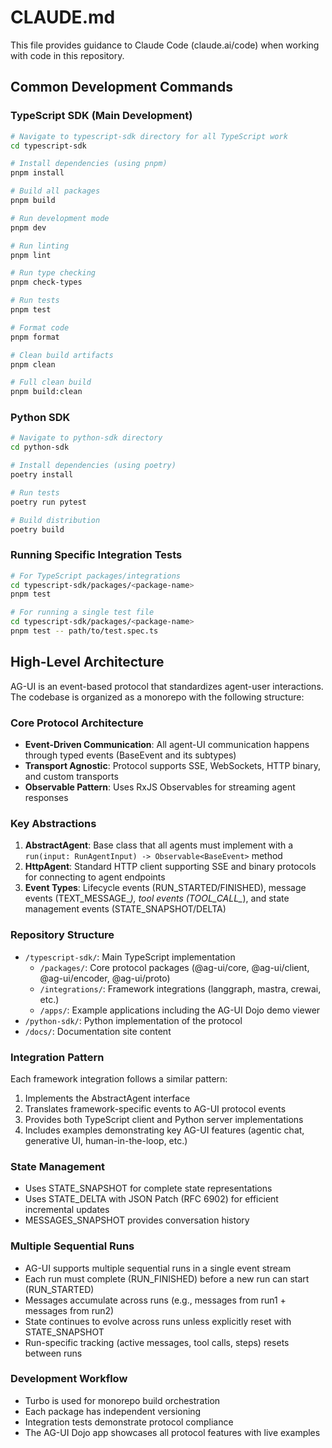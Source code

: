 # CLAUDE.md

This file provides guidance to Claude Code (claude.ai/code) when working with code in this repository.

## Common Development Commands

### TypeScript SDK (Main Development)
```bash
# Navigate to typescript-sdk directory for all TypeScript work
cd typescript-sdk

# Install dependencies (using pnpm)
pnpm install

# Build all packages
pnpm build

# Run development mode
pnpm dev

# Run linting
pnpm lint

# Run type checking
pnpm check-types

# Run tests
pnpm test

# Format code
pnpm format

# Clean build artifacts
pnpm clean

# Full clean build
pnpm build:clean
```

### Python SDK
```bash
# Navigate to python-sdk directory
cd python-sdk

# Install dependencies (using poetry)
poetry install

# Run tests
poetry run pytest

# Build distribution
poetry build
```

### Running Specific Integration Tests
```bash
# For TypeScript packages/integrations
cd typescript-sdk/packages/<package-name>
pnpm test

# For running a single test file
cd typescript-sdk/packages/<package-name>
pnpm test -- path/to/test.spec.ts
```

## High-Level Architecture

AG-UI is an event-based protocol that standardizes agent-user interactions. The codebase is organized as a monorepo with the following structure:

### Core Protocol Architecture
- **Event-Driven Communication**: All agent-UI communication happens through typed events (BaseEvent and its subtypes)
- **Transport Agnostic**: Protocol supports SSE, WebSockets, HTTP binary, and custom transports
- **Observable Pattern**: Uses RxJS Observables for streaming agent responses

### Key Abstractions
1. **AbstractAgent**: Base class that all agents must implement with a `run(input: RunAgentInput) -> Observable<BaseEvent>` method
2. **HttpAgent**: Standard HTTP client supporting SSE and binary protocols for connecting to agent endpoints
3. **Event Types**: Lifecycle events (RUN_STARTED/FINISHED), message events (TEXT_MESSAGE_*), tool events (TOOL_CALL_*), and state management events (STATE_SNAPSHOT/DELTA)

### Repository Structure
- `/typescript-sdk/`: Main TypeScript implementation
  - `/packages/`: Core protocol packages (@ag-ui/core, @ag-ui/client, @ag-ui/encoder, @ag-ui/proto)
  - `/integrations/`: Framework integrations (langgraph, mastra, crewai, etc.)
  - `/apps/`: Example applications including the AG-UI Dojo demo viewer
- `/python-sdk/`: Python implementation of the protocol
- `/docs/`: Documentation site content

### Integration Pattern
Each framework integration follows a similar pattern:
1. Implements the AbstractAgent interface
2. Translates framework-specific events to AG-UI protocol events
3. Provides both TypeScript client and Python server implementations
4. Includes examples demonstrating key AG-UI features (agentic chat, generative UI, human-in-the-loop, etc.)

### State Management
- Uses STATE_SNAPSHOT for complete state representations
- Uses STATE_DELTA with JSON Patch (RFC 6902) for efficient incremental updates
- MESSAGES_SNAPSHOT provides conversation history

### Multiple Sequential Runs
- AG-UI supports multiple sequential runs in a single event stream
- Each run must complete (RUN_FINISHED) before a new run can start (RUN_STARTED)
- Messages accumulate across runs (e.g., messages from run1 + messages from run2)
- State continues to evolve across runs unless explicitly reset with STATE_SNAPSHOT
- Run-specific tracking (active messages, tool calls, steps) resets between runs

### Development Workflow
- Turbo is used for monorepo build orchestration
- Each package has independent versioning
- Integration tests demonstrate protocol compliance
- The AG-UI Dojo app showcases all protocol features with live examples